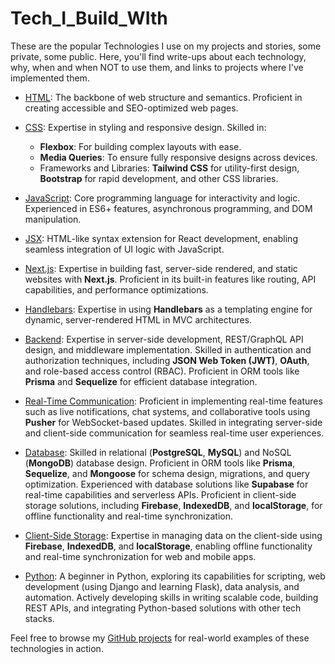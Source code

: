 # Tech_I_Build_WIth

These are the popular Technologies I use on my projects and stories, some private, some public. Here, you'll find write-ups about each technology, why, when and when NOT to use them, and links to projects where I've implemented them.

- [HTML](./docs/fullstack/frontend/html.md): The backbone of web structure and semantics. Proficient in creating accessible and SEO-optimized web pages.

- [CSS](./docs/fullstack/frontend/css.md): Expertise in styling and responsive design. Skilled in:
  - **Flexbox**: For building complex layouts with ease.
  - **Media Queries**: To ensure fully responsive designs across devices.
  - Frameworks and Libraries: **Tailwind CSS** for utility-first design, **Bootstrap** for rapid development, and other CSS libraries.

- [JavaScript](./docs/js.md): Core programming language for interactivity and logic. Experienced in ES6+ features, asynchronous programming, and DOM manipulation.

- [JSX](./docs/jsx.md): HTML-like syntax extension for React development, enabling seamless integration of UI logic with JavaScript.

- [Next.js](./docs/fullstack/nextjs.md): Expertise in building fast, server-side rendered, and static websites with **Next.js**. Proficient in its built-in features like routing, API capabilities, and performance optimizations.

- [Handlebars](./docs/fullstack/frontend/handlebars.md): Expertise in using **Handlebars** as a templating engine for dynamic, server-rendered HTML in MVC architectures.

- [Backend](./docs/fullstack/backend.md): Expertise in server-side development, REST/GraphQL API design, and middleware implementation. Skilled in authentication and authorization techniques, including **JSON Web Token (JWT)**, **OAuth**, and role-based access control (RBAC). Proficient in ORM tools like **Prisma** and **Sequelize** for efficient database integration.

- [Real-Time Communication](./docs/realtime.md): Proficient in implementing real-time features such as live notifications, chat systems, and collaborative tools using **Pusher** for WebSocket-based updates. Skilled in integrating server-side and client-side communication for seamless real-time user experiences.

- [Database](./docs/fullstack/databases.md): Skilled in relational (**PostgreSQL**, **MySQL**) and NoSQL (**MongoDB**) database design. Proficient in ORM tools like **Prisma**, **Sequelize**, and **Mongoose** for schema design, migrations, and query optimization. Experienced with database solutions like **Supabase** for real-time capabilities and serverless APIs. Proficient in client-side storage solutions, including **Firebase**, **IndexedDB**, and **localStorage**, for offline functionality and real-time synchronization.

- [Client-Side Storage](./docs/fullstack/client-storage/): Expertise in managing data on the client-side using **Firebase**, **IndexedDB**, and **localStorage**, enabling offline functionality and real-time synchronization for web and mobile apps.

- [Python](./docs/python.md): A beginner in Python, exploring its capabilities for scripting, web development (using Django and learning Flask), data analysis, and automation. Actively developing skills in writing scalable code, building REST APIs, and integrating Python-based solutions with other tech stacks.

Feel free to browse my [GitHub projects](https://github.com/thefutureseer) for real-world examples of these technologies in action.
